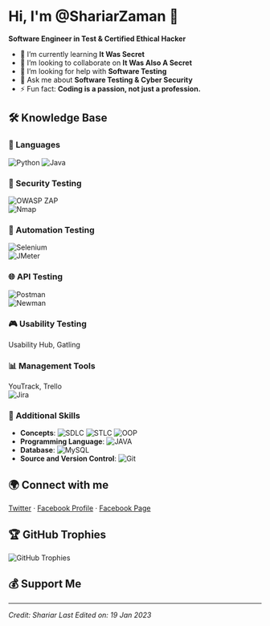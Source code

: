 
# Hi, I'm @ShariarZaman 🌟

**Software Engineer in Test & Certified Ethical Hacker**

- 🌱 I’m currently learning **It Was Secret**
- 👯 I’m looking to collaborate on **It Was Also A Secret**
- 🤝 I’m looking for help with **Software Testing**
- 💬 Ask me about **Software Testing & Cyber Security**
- ⚡ Fun fact: **Coding is a passion, not just a profession.**

## 🛠 Knowledge Base

### 📜 Languages
![Python](https://img.shields.io/badge/-Python-3776AB?style=flat&logo=python&logoColor=white) ![Java](https://img.shields.io/badge/-Java-ED8B00?style=flat&logo=java&logoColor=white)

### 🔐 Security Testing
![OWASP ZAP](https://img.shields.io/badge/-OWASP%20ZAP-CC0000?style=flat&logo=owaspzap&logoColor=white)  
![Nmap](https://img.shields.io/badge/-Nmap-000000?style=flat&logo=nmap&logoColor=white)

### 🤖 Automation Testing
![Selenium](https://img.shields.io/badge/-Selenium-43B02A?style=flat&logo=selenium&logoColor=white)  
![JMeter](https://img.shields.io/badge/-JMeter-D22128?style=flat&logo=apache&logoColor=white)

### 🌐 API Testing
![Postman](https://img.shields.io/badge/-Postman-FF6C37?style=flat&logo=postman&logoColor=white)  
![Newman](https://img.shields.io/badge/-Newman-FF6C37?style=flat&logo=postman&logoColor=white)

### 🎮 Usability Testing
Usability Hub, Gatling  

### 📊 Management Tools
YouTrack, Trello  
![Jira](https://img.shields.io/badge/-Jira-0052CC?style=flat&logo=jira&logoColor=white)

### 🔧 Additional Skills
- **Concepts**: ![SDLC](https://img.shields.io/badge/-SDLC-007ACC?style=flat) ![STLC](https://img.shields.io/badge/-STLC-007ACC?style=flat) ![OOP](https://img.shields.io/badge/-OOP-F7DF1E?style=flat)
- **Programming Language**: ![JAVA](https://img.shields.io/badge/-JAVA-007396?style=flat&logo=java&logoColor=white)
- **Database**: ![MySQL](https://img.shields.io/badge/-MySQL-4479A1?style=flat&logo=mysql&logoColor=white)
- **Source and Version Control**: ![Git](https://img.shields.io/badge/-Git-F05032?style=flat&logo=git&logoColor=white)

## 🌍 Connect with me
[Twitter](#) · [Facebook Profile](#) · [Facebook Page](#)

## 🏆 GitHub Trophies
![GitHub Trophies](https://github-profile-trophy.vercel.app/?username=SHARIARZAMAN&theme=radical)

## 💰 Support Me

---

_Credit: Shariar_
_Last Edited on: 19 Jan 2023_
```


